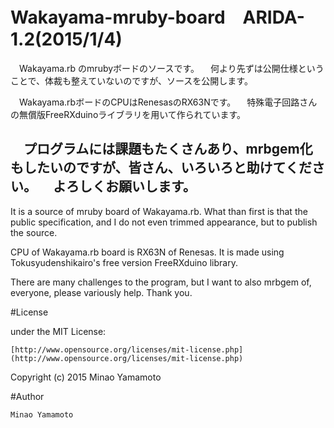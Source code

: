 # Wakayama-mruby-board　ARIDA-1.2(2015/1/4)

　Wakayama.rb のmrubyボードのソースです。
　何より先ずは公開仕様ということで、体裁も整えていないのですが、ソースを公開します。

　Wakayama.rbボードのCPUはRenesasのRX63Nです。
　特殊電子回路さんの無償版FreeRXduinoライブラリを用いて作られています。

　プログラムには課題もたくさんあり、mrbgem化もしたいのですが、皆さん、いろいろと助けてください。
　よろしくお願いします。
------
  It is a source of mruby board of Wakayama.rb.
  What than first is that the public specification, and I do not even trimmed appearance, but to publish the source.

  CPU of Wakayama.rb board is RX63N of Renesas.
  It is made using Tokusyudenshikairo's free version FreeRXduino library.

  There are many challenges to the program, but I want to also mrbgem of, everyone, please variously help.
  Thank you.


#License

under the MIT License:

    [http://www.opensource.org/licenses/mit-license.php] (http://www.opensource.org/licenses/mit-license.php)

  Copyright (c) 2015 Minao Yamamoto

#Author

    Minao Yamamoto
